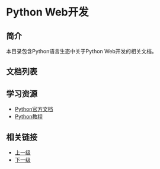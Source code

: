 # Python Web开发

## 简介
本目录包含Python语言生态中关于Python Web开发的相关文档。

## 文档列表
<!-- 文档将自动添加到这里 -->

## 学习资源
- [Python官方文档](https://docs.python.org/)
- [Python教程](https://docs.python.org/3/tutorial/)

## 相关链接
- [上一级](../README.md)
- [下一级](../README.md)
